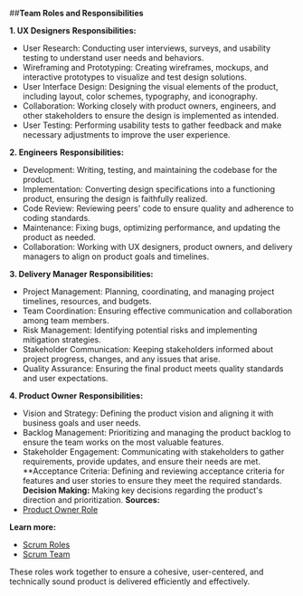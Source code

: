 ##**Team Roles and Responsibilities**

**1. UX Designers**
**Responsibilities:**
- User Research: Conducting user interviews, surveys, and usability testing to understand user needs and behaviors.
- Wireframing and Prototyping: Creating wireframes, mockups, and interactive prototypes to visualize and test design solutions.
- User Interface Design: Designing the visual elements of the product, including layout, color schemes, typography, and iconography.
- Collaboration: Working closely with product owners, engineers, and other stakeholders to ensure the design is implemented as intended.
- User Testing: Performing usability tests to gather feedback and make necessary adjustments to improve the user experience.


**2. Engineers**
**Responsibilities:**
- Development: Writing, testing, and maintaining the codebase for the product.
- Implementation: Converting design specifications into a functioning product, ensuring the design is faithfully realized.
- Code Review: Reviewing peers' code to ensure quality and adherence to coding standards.
- Maintenance: Fixing bugs, optimizing performance, and updating the product as needed.
- Collaboration: Working with UX designers, product owners, and delivery managers to align on product goals and timelines.


**3. Delivery Manager**
**Responsibilities:**
- Project Management: Planning, coordinating, and managing project timelines, resources, and budgets.
- Team Coordination: Ensuring effective communication and collaboration among team members.
- Risk Management: Identifying potential risks and implementing mitigation strategies.
- Stakeholder Communication: Keeping stakeholders informed about project progress, changes, and any issues that arise.
- Quality Assurance: Ensuring the final product meets quality standards and user expectations.


**4. Product Owner**
**Responsibilities:**
- Vision and Strategy: Defining the product vision and aligning it with business goals and user needs.
- Backlog Management: Prioritizing and managing the product backlog to ensure the team works on the most valuable features.
- Stakeholder Engagement: Communicating with stakeholders to gather requirements, provide updates, and ensure their needs are met.
**Acceptance Criteria: Defining and reviewing acceptance criteria for features and user stories to ensure they meet the required standards.
**Decision Making:** Making key decisions regarding the product's direction and prioritization.
**Sources:**
- [Product Owner Role](https://scaledagileframework.com/product-owner/)


**Learn more:**
- [Scrum Roles](https://www.scrumalliance.org/learn-about-scrum/scrum-elearning-series/scrum-roles)
- [Scrum Team](https://resources.scrumalliance.org/Article/scrum-team) 


These roles work together to ensure a cohesive, user-centered, and technically sound product is delivered efficiently and effectively.
